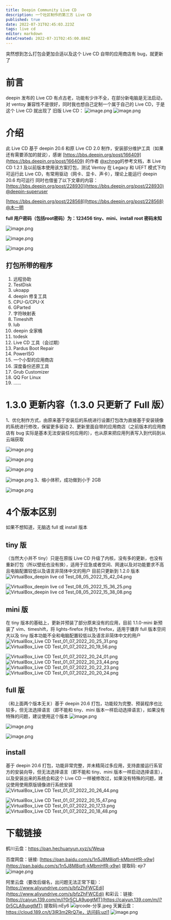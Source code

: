 ```yaml
---
title: Deepin Community Live CD
description: 一个社区制作的第三方 Live CD
published: true
date: 2022-07-31T02:45:03.223Z
tags: live cd
editor: markdown
dateCreated: 2022-07-31T02:45:00.884Z
---
```


突然想到怎么打包会更加合适以及这个 Live CD 自带的应用商店有 bug，就更新了

# 前言

deepin 发布的 Live CD 有点古老，功能有少许不全，在部分新电脑是无法启动，对 ventoy 兼容性不是很好，同时我也想自己定制一个属于自己的 Live CD，于是这个 Live CD 就出现了
旧版 Live CD：
![image.png](https://storage.deepin.org/thread/202203201424371318_image.png)
![image.png](https://storage.deepin.org/thread/202203201425394425_image.png)

# 介绍

此 Live CD 基于 deepin 20.6 和原 Live CD 2.0 制作，安装部分维护工具（如果还有需要添加的就说），感谢 [https://bbs.deepin.org/post/166409](https://bbs.deepin.org/post/166409) 的作者 [@xchngg](https://bbs.deepin.org/user/108842)的参考文档，本 Live CD 1.2.1 及以前版本使用该方案打包，测试 Ventoy 在 Legacy 和 UEFT 模式下均可运行此 Live CD，有常用驱动（网卡、显卡、声卡），理论上能运行 deepin 20.6 均可运行
同时也借鉴了以下文章的内容：
[https://bbs.deepin.org/post/228930](https://bbs.deepin.org/post/228930) [@deepin-superuser](user/278484)

[https://bbs.deepin.org/post/228568](https://bbs.deepin.org/post/228568)  [@木一明](user/160805)

**full 用户密码（包括root密码）为：123456**
**tiny、mini、install root 密码未知**

![image.png](https://storage.deepin.org/thread/202207241545033687_image.png)

![image.png](https://storage.deepin.org/thread/20220724153824552_image.png)

![image.png](https://storage.deepin.org/thread/202207241539149843_image.png)

## 打包所带的程序

1. 远程协助
2. TestDisk
3. ukoapp
4. deepin 修复工具
5. CPU-G/CPU-X
6. GParted
7. 字符映射表
8. Timeshift
9. lub
10. deepin 全家桶
11. todesk
12. Live CD 工具（会过期）
13. Pardus Boot Repair
14. PowerISO
15. 一个小型的应用商店
16. 深度备份还原工具
17. Grub Customizer
18. QQ For Linux
19. ……

# 1.3.0 更新内容（1.3.0 只更新了 Full 版）

1、优化制作方式，由原来基于安装后的系统进行设置打包改为直接基于安装镜像的系统进行修改，保留更多驱动
2、更新里面自带的应用商店（之前版本的应用商店有 bug 实际是基本无法安装任何应用的），也从原来把应用列表写入到代码到从云端获取

![image.png](https://storage.deepin.org/thread/202207241542372205_image.png)

![image.png](https://storage.deepin.org/thread/202207241542501598_image.png)

![image.png](https://storage.deepin.org/thread/202207241543067425_image.png)

![image.png](https://storage.deepin.org/thread/202207241543211351_image.png)
3、缩小体积，成功做到小于 2GB

![image.png](https://storage.deepin.org/thread/202207241544299757_image.png)

# 4个版本区别

如果不想知道，无脑选 full  或 install 版本

## tiny 版

（当然大小并不 tiny）只是在原版 Live CD 升级了内核，没有多的更新，也没有重新打包（所以壁纸也没有换），适用于应急或者空间、网速以及对功能要求不高且电脑配置较低以及语言非简体中文的用户
目前只更新到 1.2.0 版本
![VirtualBox_deepin live cd Test_08_05_2022_15_42_04.png](https://storage.deepin.org/thread/202205081542284615_VirtualBox_deepinlivecdTest_08_05_2022_15_42_04.png)

![VirtualBox_deepin live cd Test_08_05_2022_15_36_25.png](https://storage.deepin.org/thread/202205081536449227_VirtualBox_deepinlivecdTest_08_05_2022_15_36_25.png)
![VirtualBox_deepin live cd Test_08_05_2022_15_38_08.png](https://storage.deepin.org/thread/202205081538195299_VirtualBox_deepinlivecdTest_08_05_2022_15_38_08.png)

## mini 版

在 tiny 版本的基础上，更新并预装了部分原来没有的应用，目前 1.1.0-mini 新预装了 vim、timeshift，将 lights-firefox 升级为 firefox，适用于嫌弃 full 版本空间大以及 tiny 版本功能不全和电脑配置较低以及语言非简体中文的用户
![VirtualBox_Live CD Test_01_07_2022_20_25_31.png](https://storage.deepin.org/thread/202207012025549947_VirtualBox_LiveCDTest_01_07_2022_20_25_31.png)
![VirtualBox_Live CD Test_01_07_2022_20_19_56.png](https://storage.deepin.org/thread/20220701202418495_VirtualBox_LiveCDTest_01_07_2022_20_19_56.png)

![VirtualBox_Live CD Test_01_07_2022_20_24_01.png](https://storage.deepin.org/thread/202207012024198047_VirtualBox_LiveCDTest_01_07_2022_20_24_01.png)
![VirtualBox_Live CD Test_01_07_2022_20_23_44.png](https://storage.deepin.org/thread/202207012024196258_VirtualBox_LiveCDTest_01_07_2022_20_23_44.png)
![VirtualBox_Live CD Test_01_07_2022_20_22_23.png](https://storage.deepin.org/thread/202207012024191528_VirtualBox_LiveCDTest_01_07_2022_20_22_23.png)
![VirtualBox_Live CD Test_01_07_2022_20_20_24.png](https://storage.deepin.org/thread/202207012024185466_VirtualBox_LiveCDTest_01_07_2022_20_20_24.png)

## full 版

（和上面两个版本无关）基于 deepin 20.6 打包，功能较为完整、预装程序也比较多，但无法选择语言（即不能和 tiny、mini 版本一样启动选择语言），如果没有特殊的问题，建议使用这个版本
![image.png](https://storage.deepin.org/thread/202207241545033687_image.png)

![image.png](https://storage.deepin.org/thread/20220724153824552_image.png)

![image.png](https://storage.deepin.org/thread/202207241539149843_image.png)

## install

基于 deepin 20.6 打包，功能非常完整，并未精简过多应用，支持直接运行系官方的安装向导，但无法选择语言（即不能和 tiny、mini 版本一样启动选择语言），以及安装出来的系统会和这个 Live CD 一样被修改过，如果没有特殊的问题，建议使用使用原版镜像进行系统安装
![VirtualBox_Live CD Test_01_07_2022_20_26_44.png](https://storage.deepin.org/thread/202207012027242790_VirtualBox_LiveCDTest_01_07_2022_20_26_44.png)

![VirtualBox_Live CD Test_01_07_2022_20_15_47.png](https://storage.deepin.org/thread/202207012015595089_VirtualBox_LiveCDTest_01_07_2022_20_15_47.png)
![VirtualBox_Live CD Test_01_07_2022_20_17_13.png](https://storage.deepin.org/thread/202207012017254728_VirtualBox_LiveCDTest_01_07_2022_20_17_13.png)
![VirtualBox_Live CD Test_01_07_2022_20_18_48.png](https://storage.deepin.org/thread/202207012018581211_VirtualBox_LiveCDTest_01_07_2022_20_18_48.png)

# 下载链接

鹤川云盘：https://pan.hechuanyun.xyz/s/Weua

百度网盘：链接: [https://pan.baidu.com/s/1n5J8M8iqfI-kMbmHfR-x9w](https://pan.baidu.com/s/1n5J8M8iqfI-kMbmHfR-x9w) 提取码: ejr7
![image.png](https://storage.deepin.org/thread/202203201435562540_image.png)

阿里云盘（要改后缀名，出问题无法正常下载）：[https://www.aliyundrive.com/s/bfzZhFWCEdi](https://www.aliyundrive.com/s/bfzZhFWCEdi)
和彩云：链接: [https://caiyun.139.com/m/i?0r5CLA9upgtMT](https://caiyun.139.com/m/i?0r5CLA9upgtMT) 提取码:nEy6
![qrcode-分享.jpeg](https://storage.deepin.org/thread/202203201439423300_qrcode-%E5%88%86%E4%BA%AB.jpeg)
天翼云盘：https://cloud.189.cn/t/3IR3m2RrQ7je，访问码:uzl1
![image.png](https://storage.deepin.org/thread/202206051230073378_image.png)
